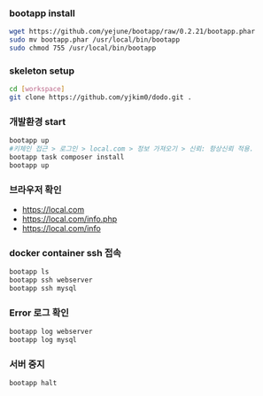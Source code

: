 ### bootapp install
```sh
wget https://github.com/yejune/bootapp/raw/0.2.21/bootapp.phar
sudo mv bootapp.phar /usr/local/bin/bootapp
sudo chmod 755 /usr/local/bin/bootapp
```

### skeleton setup
```sh
cd [workspace]
git clone https://github.com/yjkim0/dodo.git .
```

### 개발환경 start
```sh
bootapp up
#키체인 접근 > 로그인 > local.com > 정보 가져오기 > 신뢰: 항상신뢰 적용.
bootapp task composer install
bootapp up
```

### 브라우저 확인
- https://local.com
- https://local.com/info.php
- https://local.com/info

### docker container ssh 접속
```sh
bootapp ls
bootapp ssh webserver
bootapp ssh mysql
```

### Error 로그 확인
```sh
bootapp log webserver
bootapp log mysql
```

### 서버 중지
```sh
bootapp halt
```
